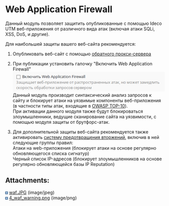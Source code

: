 # Web Application Firewall

Данный модуль позволяет защитить опубликованные с помощью Ideco UTM
веб-приложения от различного вида атак (включая атаки SQLi, XSS,
DoS, и другие).

Для наибольшей защиты вашего веб-сайта рекомендуется:

1.  Опубликовать веб-сайт с помощью [обратного
    прокси-сервера](Обратный_прокси)
2.  При публикации установить галочку "Включить Web Application
    Firewall"  
    ![](attachments/4981576/6586624.png)  
    Данный модуль производит синтаксический анализ запросов к сайту и
    блокирует атаки на уязвимые компоненты веб-приложения (в
    частности типы атак, входящие в [OWASP
    TOP-10](https://www.owasp.org/index.php/Category:OWASP_Top_Ten_Project)).  
    При активации данного модуля также будут блокироваться
    злоумышленники, ведущие сканирование сайта на
    уязвимости, с помощью модуля защиты от брутфорс-атак.  
      
3.  Для дополнительной защиты веб-сайта рекомендуется также активировать
    [систему предотвращения вторжений](Предотвращение_вторжений),
    включив в ней следующие группы правил:  
    Атаки на web-приложения (блокирует атаки на основе регулярно
    обновляющегося списка сигнатур)  
    Черный список IP-адресов (блокирует злоумышленников на основе
    регулярно обновляющейся базы IP Reputation)  
      

<div class="pageSectionHeader">

## Attachments:

</div>

<div class="greybox" data-align="left">

![](images/icons/bullet_blue.gif)
[waf.JPG](attachments/4981576/4981575.jpg) (image/jpeg)  
![](images/icons/bullet_blue.gif)
[4\_waf\_warning.png](attachments/4981576/6586624.png) (image/png)  

</div>
